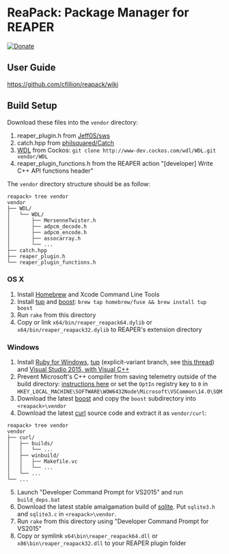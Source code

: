 # ReaPack: Package Manager for REAPER

[![Donate](https://www.paypalobjects.com/webstatic/en_US/btn/btn_donate_74x21.png)](https://www.paypal.com/cgi-bin/webscr?cmd=_donations&business=T3DEWBQJAV7WL&lc=CA&item_name=ReaPack%3a%20Package%20Manager%20for%20REAPER&no_note=0&cn=Custom%20message&no_shipping=1&currency_code=CAD&bn=PP%2dDonationsBF%3abtn_donateCC_LG%2egif%3aNonHosted)

## User Guide

https://github.com/cfillion/reapack/wiki

## Build Setup

Download these files into the `vendor` directory:

1. reaper_plugin.h from
  [Jeff0S/sws](https://github.com/Jeff0S/sws/raw/master/reaper/reaper_plugin.h)
2. catch.hpp from
  [philsquared/Catch](https://github.com/philsquared/Catch/raw/master/single_include/catch.hpp)
3. [WDL](http://www.cockos.com/wdl/) from Cockos:
  `git clone http://www-dev.cockos.com/wdl/WDL.git vendor/WDL`
4. reaper_plugin_functions.h from the REAPER action
  "[developer] Write C++ API functions header"

The `vendor` directory structure should be as follow:

```
reapack> tree vendor
vendor
├── WDL/
│   └── WDL/
│       ├── MersenneTwister.h
│       ├── adpcm_decode.h
│       ├── adpcm_encode.h
│       ├── assocarray.h
│       └── ...
├── catch.hpp
├── reaper_plugin.h
└── reaper_plugin_functions.h
```

### OS X

1. Install [Homebrew](http://brew.sh/) and Xcode Command Line Tools
2. Install [tup](http://gittup.org/tup/) and [boost](http://www.boost.org/):
  `brew tap homebrew/fuse && brew install tup boost`
3. Run `rake` from this directory
4. Copy or link `x64/bin/reaper_reapack64.dylib` or `x64/bin/reaper_reapack32.dylib`
   to REAPER's extension directory

### Windows

1. Install [Ruby for Windows](http://rubyinstaller.org/),
  [tup](http://gittup.org/tup/win32/tup-explicit-variant-v0.7.3-45-gcf6a829.zip)
  (explicit-variant branch, see [this
  thread](https://groups.google.com/d/topic/tup-users/UNUSE15PQdA/discussion))
  and [Visual Studio 2015, with Visual C++](https://www.visualstudio.com/products/visual-studio-community-vs)
2. Prevent Microsoft's C++ compiler from saving telemetry outside of the build directory:
   [instructions here](https://msdn.microsoft.com/en-us/library/ee225238.aspx#Anchor_5)
   or set the `OptIn` registry key to `0` in
   `HKEY_LOCAL_MACHINE\SOFTWARE\WOW6432Node\Microsoft\VSCommon\14.0\SQM`
3. Download the latest [boost](http://www.boost.org/) and copy the
  `boost` subdirectory into `<reapack>\vendor`
4. Download the latest [curl](http://curl.haxx.se/download.html) source
  code and extract it as `vendor/curl`:

  ```
  reapack> tree vendor
  vendor
  ├── curl/
  │   ├── builds/
  │   │   └── ...
  │   ├── winbuild/
  │   │   ├── Makefile.vc
  │   │   └── ...
  │   └── ...
  └── ...
  ```
5. Launch "Developer Command Prompt for VS2015" and run `build_deps.bat`
6. Download the latest stable amalgamation build of [sqlite](https://www.sqlite.org/download.html).
   Put `sqlite3.h` and `sqlite3.c` in `<reapack>\vendor`.
7. Run `rake` from this directory using
  "Developer Command Prompt for VS2015"
8. Copy or symlink `x64\bin\reaper_reapack64.dll` or `x86\bin\reaper_reapack32.dll`
   to your REAPER plugin folder
